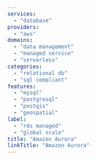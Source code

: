 ```yaml
---
services:
  - "database"
providers:
  - "aws"
domains:
  - "data management"
  - "managed service"
  - "serverless"
categories:
  - "relational db"
  - "sql compliant"
features:
  - "mysql"
  - "postgresql"
  - "postgis"
  - "geospatial"
label:
  - "rds managed"
  - "global scale"
title: "Amazon Aurora"
linkTitle: "Amazon Aurora"
---
```


